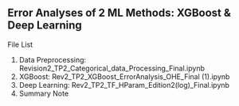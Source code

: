 ## Error Analyses of 2 ML Methods: XGBoost & Deep Learning
File List
1. Data Preprocessing: Revision2_TP2_Categorical_data_Processing_Final.ipynb
2. XGBoost: Rev2_TP2_XGBoost_ErrorAnalysis_OHE_Final (1).ipynb
3. Deep Learning: Rev2_TP2_TF_HParam_Edition2(log)_Final.ipynb
4. Summary Note



